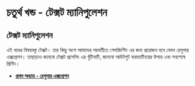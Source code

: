 # চতুর্থ খন্ড - টেক্সট ম্যানিপুলেশন

## টেক্সট ম্যানিপুলেশন

এই খণ্ডের বিষয়বস্তু টেক্সট। তার কিছু অংশ আমাদের পরবর্তীতে শেলস্ক্রিপ্টিং এর জন্য প্রয়োজন হবে যেমন রেগুলার এক্সপ্রেশন। তাছাড়াও জানবো টেক্সট প্রসেসিং এর খুঁটিনাটি, জানবো আউটপুট ফরম্যাটিংয়ের উপায় এবং সবশেষে প্রিন্টিং।

* [**প্রথম অধ্যায় - রেগুলার এক্সপ্রেশন**](4.1.0.regular-expressions/)

